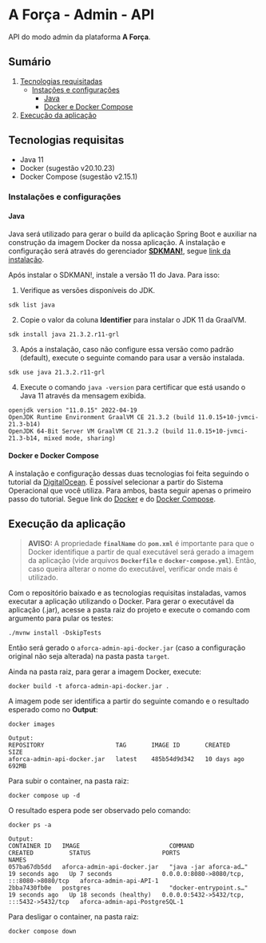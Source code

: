 # A Força - Admin - API
API do modo admin da plataforma **A Força**.

## Sumário
1. [Tecnologias requisitadas](#tecnologias-requisitas)
   - [Instações e configurações](#instalaes-e-configuraes)
      - [Java](#java)
      - [Docker e Docker Compose](#docker-e-docker-compose)
2. [Execução da aplicação](#execuo-da-aplicao)

## Tecnologias requisitas
  - Java 11
  - Docker (sugestão v20.10.23)
  - Docker Compose (sugestão v2.15.1)

### Instalações e configurações
#### Java
Java será utilizado para gerar o build da aplicação Spring Boot e auxiliar na construção da imagem Docker da nossa aplicação.
A instalação e configuração será através do gerenciador [**SDKMAN!**](https://sdkman.io/), segue [link da instalação](https://sdkman.io/install).

Após instalar o SDKMAN!, instale a versão 11 do Java. Para isso:

1. Verifique as versões disponíveis do JDK.
```shell
sdk list java
```

2. Copie o valor da coluna **Identifier** para instalar o JDK 11 da GraalVM.
```shell
sdk install java 21.3.2.r11-grl
```

3. Após a instalação, caso não configure essa versão como padrão (default), execute o seguinte comando para usar a versão instalada.
```shell
sdk use java 21.3.2.r11-grl
```

4. Execute o comando `java -version` para certificar que está usando o Java 11 através da mensagem exibida.
```shell
openjdk version "11.0.15" 2022-04-19
OpenJDK Runtime Environment GraalVM CE 21.3.2 (build 11.0.15+10-jvmci-21.3-b14)
OpenJDK 64-Bit Server VM GraalVM CE 21.3.2 (build 11.0.15+10-jvmci-21.3-b14, mixed mode, sharing)
```

#### Docker e Docker Compose
A instalação e configuração dessas duas tecnologias foi feita seguindo o tutorial da [DigitalOcean](https://www.digitalocean.com/).
É possível selecionar a partir do Sistema Operacional que você utiliza. Para ambos, basta seguir apenas o primeiro passo do tutorial.
Segue link do [Docker](https://www.digitalocean.com/community/tutorials/how-to-install-and-use-docker-on-ubuntu-22-04#step-1-installing-docker) e do [Docker Compose](https://www.digitalocean.com/community/tutorials/how-to-install-and-use-docker-compose-on-ubuntu-22-04#step-1-installing-docker-compose).

## Execução da aplicação
> **AVISO:** A propriedade **`finalName`** do **`pom.xml`** é importante para que o Docker identifique a partir de qual
> executável será gerado a imagem da aplicação (vide arquivos **`Dockerfile`** e **`docker-compose.yml`**). Então, caso queira
> alterar o nome do executável, verificar onde mais é utilizado.

Com o repositório baixado e as tecnologias requisitas instaladas, vamos executar a aplicação utilizando o Docker. Para
gerar o executável da aplicação (.jar), acesse a pasta raiz do projeto e execute o comando com argumento para pular os testes:

```shell
./mvnw install -DskipTests
```

Então será gerado o `aforca-admin-api-docker.jar` (caso a configuração original não seja alterada) na pasta pasta `target`.

Ainda na pasta raiz, para gerar a imagem Docker, execute:
```shell
docker build -t aforca-admin-api-docker.jar .
```

A imagem pode ser identifica a partir do seguinte comando e o resultado esperado como no **Output**:
```shell
docker images

Output:
REPOSITORY                    TAG       IMAGE ID       CREATED        SIZE
aforca-admin-api-docker.jar   latest    485b54d9d342   10 days ago    692MB
```

Para subir o container, na pasta raiz:
```shell
docker compose up -d
```

O resultado espera pode ser observado pelo comando:
```shell
docker ps -a

Output:
CONTAINER ID   IMAGE                         COMMAND                  CREATED          STATUS                    PORTS                                       NAMES
057ba67db5dd   aforca-admin-api-docker.jar   "java -jar aforca-ad…"   19 seconds ago   Up 7 seconds              0.0.0.0:8080->8080/tcp, :::8080->8080/tcp   aforca-admin-api-API-1
2bba7430fb0e   postgres                      "docker-entrypoint.s…"   19 seconds ago   Up 18 seconds (healthy)   0.0.0.0:5432->5432/tcp, :::5432->5432/tcp   aforca-admin-api-PostgreSQL-1
```

Para desligar o container, na pasta raiz:
```shell
docker compose down
```
